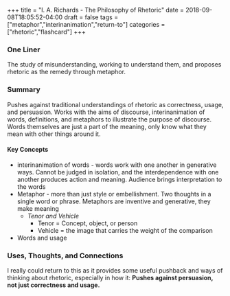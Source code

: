 +++
title = "I. A. Richards - The Philosophy of Rhetoric"
date = 2018-09-08T18:05:52-04:00
draft = false
tags = ["metaphor","interinanimation","return-to"]
categories = ["rhetoric","flashcard"]
+++
### One Liner
The study of misunderstanding, working to understand them, and proposes rhetoric as the remedy through metaphor.

### Summary
Pushes against traditional understandings of rhetoric as correctness, usage, and persuasion. Works with the aims of discourse, interinanimation of words, definitions, and metaphors to illustrate the purpose of discourse. Words themselves are just a part of the meaning, only know what they mean with other things around it.

#### Key Concepts

- interinanimation of words - words work with one another in generative ways. Cannot be judged in isolation, and the interdependence with one another produces action and meaning. Audience brings interpretation to the words
- Metaphor - more than just style or embellishment. Two thoughts in a single word or phrase. Metaphors are inventive and generative, they make meaning
  - *Tenor and Vehicle*
    - Tenor = Concept, object, or person
    - Vehicle = the image that carries the weight of the comparison
- Words and usage

### Uses, Thoughts, and Connections
I really could return to this as it provides some useful pushback and ways of thinking about rhetoric, especially in how it: **Pushes against persuasion, not just correctness and usage.**
